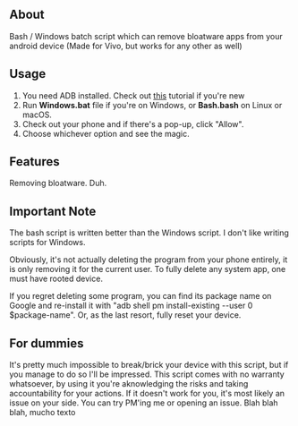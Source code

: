 ## About
<p>Bash / Windows batch script which can remove bloatware apps from your android device (Made for Vivo, but works for any other as well)<p>

## Usage
1. You need ADB installed. Check out [this]([url](https://www.xda-developers.com/install-adb-windows-macos-linux/)) tutorial if you're new
2. Run **Windows.bat** file if you're on Windows, or **Bash.bash** on Linux or macOS.
3. Check out your phone and if there's a pop-up, click "Allow".
4. Choose whichever option and see the magic.

## Features
Removing bloatware. Duh.
  
## Important Note

The bash script is written better than the Windows script. I don't like writing scripts for Windows.

Obviously, it's not actually deleting the program from your phone entirely, it is only removing it for the current user. To fully delete any system app, one must have rooted device.

If you regret deleting some program, you can find its package name on Google and re-install it with "adb shell pm install-existing --user 0 $package-name". Or, as the last resort, fully reset your device.

## For dummies

It's pretty much impossible to break/brick your device with this script, but if you manage to do so I'll be impressed. This script comes with no warranty whatsoever, by using it you're aknowledging the risks and taking accountability for your actions. If it doesn't work for you, it's most likely an issue on your side. You can try PM'ing me or opening an issue. Blah blah blah, mucho texto
